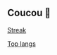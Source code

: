 ## Coucou 👋

[Streak](https://github-readme-streak-stats-for-me.vercel.app/?user=tiakin&theme=dracula&locale=fr&mode=weekly)

[Top langs](https://github-readme-stats.vercel.app/api/top-langs/?username=tiakin&theme=dracula&layout=compact&locale=fr)
<!--
**Tiakin/Tiakin** is a ✨ _special_ ✨ repository because its `README.md` (this file) appears on your GitHub profile.

Here are some ideas to get you started:

- 🔭 I’m currently working on ...
- 🌱 I’m currently learning ...
- 👯 I’m looking to collaborate on ...
- 🤔 I’m looking for help with ...
- 💬 Ask me about ...
- 📫 How to reach me: ...
- 😄 Pronouns: ...
- ⚡ Fun fact: ...
-->
